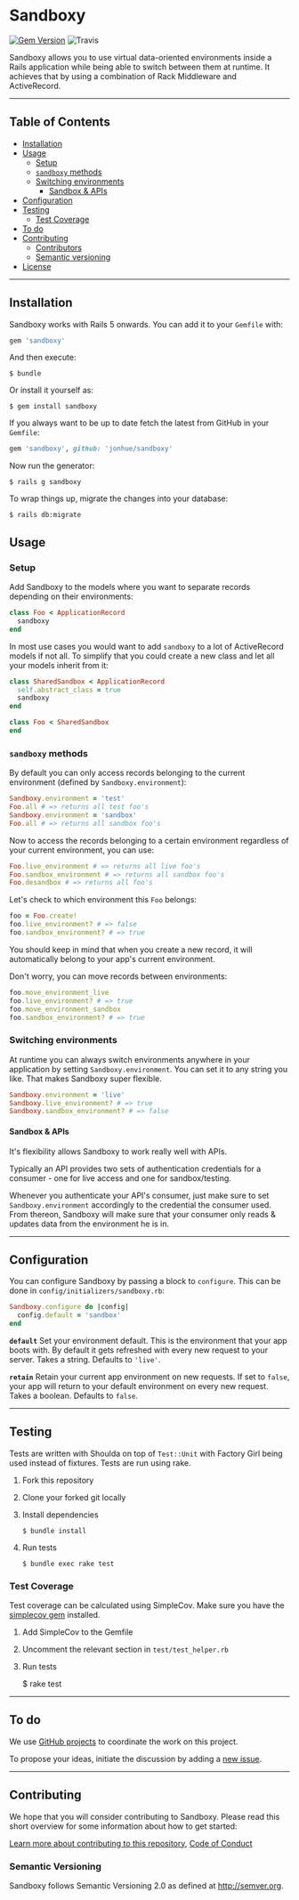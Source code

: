 # Sandboxy

[![Gem Version](https://badge.fury.io/rb/sandboxy.svg)](https://badge.fury.io/rb/sandboxy) ![Travis](https://travis-ci.org/jonhue/sandboxy.svg?branch=master)

Sandboxy allows you to use virtual data-oriented environments inside a Rails application while being able to switch between them at runtime. It achieves that by using a combination of Rack Middleware and ActiveRecord.

---

## Table of Contents

* [Installation](#installation)
* [Usage](#usage)
  * [Setup](#setup)
  * [`sandboxy` methods](#sandboxy-methods)
  * [Switching environments](#switching-environments)
    * [Sandbox & APIs](#sandbox--apis)
* [Configuration](#configuration)
* [Testing](#testing)
  * [Test Coverage](#test-coverage)
* [To do](#to-do)
* [Contributing](#contributing)
  * [Contributors](#contributors)
  * [Semantic versioning](#semantic-versioning)
* [License](#license)

---

## Installation

Sandboxy works with Rails 5 onwards. You can add it to your `Gemfile` with:

```ruby
gem 'sandboxy'
```

And then execute:

    $ bundle

Or install it yourself as:

    $ gem install sandboxy

If you always want to be up to date fetch the latest from GitHub in your `Gemfile`:

```ruby
gem 'sandboxy', github: 'jonhue/sandboxy'
```

Now run the generator:

    $ rails g sandboxy

To wrap things up, migrate the changes into your database:

    $ rails db:migrate

## Usage

### Setup

Add Sandboxy to the models where you want to separate records depending on their environments:

```ruby
class Foo < ApplicationRecord
  sandboxy
end
```

In most use cases you would want to add `sandboxy` to a lot of ActiveRecord models if not all. To simplify that you could create a new class and let all your models inherit from it:

```ruby
class SharedSandbox < ApplicationRecord
  self.abstract_class = true
  sandboxy
end

class Foo < SharedSandbox
end
```

### `sandboxy` methods

By default you can only access records belonging to the current environment (defined by `Sandboxy.environment`):

```ruby
Sandboxy.environment = 'test'
Foo.all # => returns all test foo's
Sandboxy.environment = 'sandbox'
Foo.all # => returns all sandbox foo's
```

Now to access the records belonging to a certain environment regardless of your current environment, you can use:

```ruby
Foo.live_environment # => returns all live foo's
Foo.sandbox_environment # => returns all sandbox foo's
Foo.desandbox # => returns all foo's
```

Let's check to which environment this `Foo` belongs:

```ruby
foo = Foo.create!
foo.live_environment? # => false
foo.sandbox_environment? # => true
```

You should keep in mind that when you create a new record, it will automatically belong to your app's current environment.

Don't worry, you can move records between environments:

```ruby
foo.move_environment_live
foo.live_environment? # => true
foo.move_environment_sandbox
foo.sandbox_environment? # => true
```

### Switching environments

At runtime you can always switch environments anywhere in your application by setting `Sandboxy.environment`. You can set it to any string you like. That makes Sandboxy super flexible.

```ruby
Sandboxy.environment = 'live'
Sandboxy.live_environment? # => true
Sandboxy.sandbox_environment? # => false
```

#### Sandbox & APIs

It's flexibility allows Sandboxy to work really well with APIs.

Typically an API provides two sets of authentication credentials for a consumer - one for live access and one for sandbox/testing.

Whenever you authenticate your API's consumer, just make sure to set `Sandboxy.environment` accordingly to the credential the consumer used. From thereon, Sandboxy will make sure that your consumer only reads & updates data from the environment he is in.

---

## Configuration

You can configure Sandboxy by passing a block to `configure`. This can be done in `config/initializers/sandboxy.rb`:

```ruby
Sandboxy.configure do |config|
  config.default = 'sandbox'
end
```

**`default`** Set your environment default. This is the environment that your app boots with. By default it gets refreshed with every new request to your server. Takes a string. Defaults to `'live'`.

**`retain`** Retain your current app environment on new requests. If set to `false`, your app will return to your default environment on every new request. Takes a boolean. Defaults to `false`.

---

## Testing

Tests are written with Shoulda on top of `Test::Unit` with Factory Girl being used instead of fixtures. Tests are run using rake.

1. Fork this repository
2. Clone your forked git locally
3. Install dependencies

    ```
    $ bundle install
    ```

4. Run tests

    ```
    $ bundle exec rake test
    ```

### Test Coverage

Test coverage can be calculated using SimpleCov. Make sure you have the [simplecov gem](https://github.com/colszowka/simplecov) installed.

1. Add SimpleCov to the Gemfile
2. Uncomment the relevant section in `test/test_helper.rb`
3. Run tests

    $ rake test

---

## To do

We use [GitHub projects](https://github.com/jonhue/sandboxy/projects/1) to coordinate the work on this project.

To propose your ideas, initiate the discussion by adding a [new issue](https://github.com/jonhue/sandboxy/issues/new).

---

## Contributing

We hope that you will consider contributing to Sandboxy. Please read this short overview for some information about how to get started:

[Learn more about contributing to this repository](CONTRIBUTING.md), [Code of Conduct](CODE_OF_CONDUCT.md)

### Semantic Versioning

Sandboxy follows Semantic Versioning 2.0 as defined at http://semver.org.
